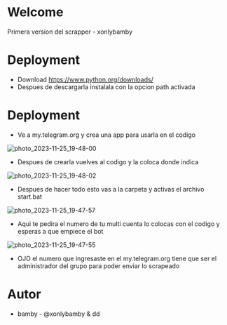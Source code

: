 # Welcome

Primera version del scrapper - xonlybamby

# Deployment
* Download https://www.python.org/downloads/
* Despues de descargarla instalala con la opcion path activada


# Deployment 

* Ve a my.telegram.org y crea una app para usarla en el codigo 

 
![photo_2023-11-25_19-48-00](https://github.com/xonlybamby/scrapper-v1/assets/93606292/f238604e-8d94-4324-9fec-e637fd2e17d5)

* Despues de crearla vuelves al codigo y la coloca donde indica

![photo_2023-11-25_19-48-02](https://github.com/xonlybamby/scrapper-v1/assets/93606292/2fffdb34-e1ba-4d21-b48e-5d03acf20f11)

* Despues de hacer todo esto vas a la carpeta y activas el archivo start.bat 

![photo_2023-11-25_19-47-57](https://github.com/xonlybamby/scrapper-v1/assets/93606292/a494759c-d9f5-4a0a-95fd-50f8fd9c3e4d)

* Aqui te pedira el numero de tu multi cuenta lo colocas con el codigo y esperas a que empiece el bot

![photo_2023-11-25_19-47-55](https://github.com/xonlybamby/scrapper-v1/assets/93606292/2607e538-5475-4232-80cd-ad8d829fc839)

 * OJO el numero que ingresaste en el my.telegram.org tiene que ser el administrador del grupo para poder enviar lo scrapeado

# Autor

* bamby - @xonlybamby
& dd
